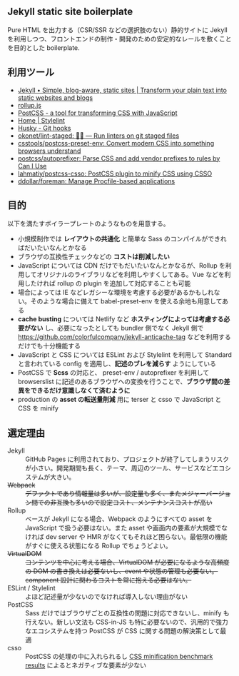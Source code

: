 Jekyll static site boilerplate
-------------------------------

Pure HTML を出力する（CSR/SSR などの選択肢のない）静的サイトに Jekyll を利用しつつ、フロントエンドの制作・開発のための安定的なレールを敷くことを目的とした boilerplate.

利用ツール
----------

 * [Jekyll • Simple, blog\-aware, static sites \| Transform your plain text into static websites and blogs](https://jekyllrb.com/)
 * [rollup\.js](https://rollupjs.org/guide/en/)
 * [PostCSS \- a tool for transforming CSS with JavaScript](https://postcss.org/)
 * [Home \| Stylelint](https://stylelint.io/)
 * [Husky \- Git hooks](https://typicode.github.io/husky/#/)
 * [okonet/lint\-staged: 🚫💩 — Run linters on git staged files](https://github.com/okonet/lint-staged)
 * [csstools/postcss\-preset\-env: Convert modern CSS into something browsers understand](https://github.com/csstools/postcss-preset-env)
 * [postcss/autoprefixer: Parse CSS and add vendor prefixes to rules by Can I Use](https://github.com/postcss/autoprefixer)
 * [lahmatiy/postcss\-csso: PostCSS plugin to minify CSS using CSSO](https://github.com/lahmatiy/postcss-csso)
 * [ddollar/foreman: Manage Procfile\-based applications](https://github.com/ddollar/foreman)

目的
----

以下を満たすボイラープレートのようなものを用意する。

 * 小規模制作では **レイアウトの共通化** と簡単な Sass のコンパイルができればだいたいなんとかなる
 * ブラウザの互換性チェックなどの **コストは削減したい**
 * JavaScript については CDN だけでもだいたいなんとかなるが、Rollup を利用してオリジナルのライブラリなどを利用しやすくしてある。Vue などを利用したければ rollup の plugin を追加して対応することも可能
 *  場合によっては IE などレガシーな環境を考慮する必要があるかもしれない。そのような場合に備えて babel-preset-env を使える余地も用意してある
 * **cache busting** については Netlify など **ホスティングによっては考慮する必要がない** し、必要になったとしても bundler 側でなく Jekyll 側で https://github.com/colorfulcompany/jekyll-anticache-tag などを利用するだけでも十分機能する
 * JavaScript と CSS については ESLint および Stylelint を利用して Standard と言われている config を適用し、**記述のブレを減らす** ようにしている
 * PostCSS で **Scss** の対応と、 preset-env / autoprefixer を利用して browserslist に記述のあるブラウザへの変換を行うことで、**ブラウザ間の差異をできるだけ意識しなくて済むように**
 * production の **asset の転送量削減** 用に terser と csso で JavaScript と CSS を minify

選定理由
--------

<dl>
  <dt>Jekyll</dt>
  <dd>GitHub Pages に利用されており、プロジェクトが終了してしまうリスクが小さい。開発期間も長く、テーマ、周辺のツール、サービスなどエコシステムが大きい。</dd>
  <dt><s>Webpack</s></dt>
  <dd><s>デファクトであり情報量は多いが、設定量も多く、またメジャーバージョン間での非互換も多いので設定コスト、メンテナンスコストが高い</s></dd>
  <dt>Rollup</dt>
  <dd>ベースが Jekyll になる場合、Webpack のようにすべての asset を JavaScript で扱う必要はない。また asset や画面内の要素が大規模でなければ dev server や HMR がなくてもそれほど困らない。最低限の機能がすぐに使える状態になる Rollup でちょうどよい。</dd>
  <dt><s>VirtualDOM</s></d></dt>
  <dd><s>コンテンツを中心に考える場合、VirtualDOM が必要になるような高頻度の DOM の書き換えは必要ないし、event や状態の管理も必要ない。component 設計に関わるコストを常に抱える必要はない。</s></dd>
  <dt>ESLint / Stylelint</dt>
  <dd>よほど記述量が少ないのでなければ導入しない理由がない</dd>
  <dt>PostCSS</dt>
  <dd>Sass だけではブラウザごとの互換性の問題に対応できないし、minify も行えない。新しい文法も CSS-in-JS も特に必要ないので、汎用的で強力なエコシステムを持つ PostCSS が CSS に関する問題の解決策として最適</dd>
  <dt>csso</dt>
  <dd>PostCSS の処理の中に入れられるし <a href="https://goalsmashers.github.io/css-minification-benchmark/">CSS minification benchmark results</a> によるとネガティブな要素が少ない</dd>
</dl>

